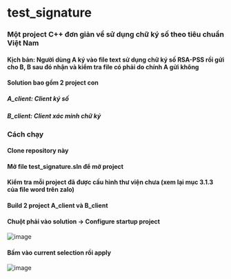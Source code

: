 # test_signature
### Một project C++ đơn giản về sử dụng chữ ký số theo tiêu chuẩn Việt Nam
#### Kịch bản: Người dùng A ký vào file text sử dụng chữ ký số RSA-PSS rồi gửi cho B, B sau đó nhận và kiểm tra file có phải do chính A gửi không
#### Solution bao gồm 2 project con 
##### A_client: Client ký số
##### B_client: Client xác minh chữ ký

### Cách chạy
#### Clone repository này
#### Mở file test_signature.sln để mở project

#### Kiểm tra mỗi project đã được cấu hình thư viện chưa (xem lại mục 3.1.3 của file word trên zalo)

#### Build 2 project A_client và B_client

#### Chuột phải vào solution -> Configure startup project

![image](https://github.com/user-attachments/assets/4dbbfec0-f108-4388-8dd7-63a40c2539c2)
#### Bấm vào current selection rồi apply
![image](https://github.com/user-attachments/assets/bd019aad-9c2d-416d-8e74-d5d98333588c)
